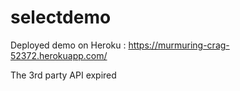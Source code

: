 # selectdemo 

Deployed demo on Heroku : https://murmuring-crag-52372.herokuapp.com/

The 3rd party API expired
